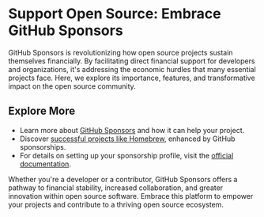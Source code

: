 # Support Open Source: Embrace GitHub Sponsors

GitHub Sponsors is revolutionizing how open source projects sustain themselves financially. By facilitating direct financial support for developers and organizations, it's addressing the economic hurdles that many essential projects face. Here, we explore its importance, features, and transformative impact on the open source community.

## Explore More

- Learn more about [GitHub Sponsors](https://github.com/sponsors) and how it can help your project.
- Discover [successful projects like Homebrew](https://github.com/Homebrew), enhanced by GitHub sponsorships.
- For details on setting up your sponsorship profile, visit the [official documentation](https://docs.github.com/en/github/supporting-the-open-source-community-with-github-sponsors).

Whether you're a developer or a contributor, GitHub Sponsors offers a pathway to financial stability, increased collaboration, and greater innovation within open source software. Embrace this platform to empower your projects and contribute to a thriving open source ecosystem.